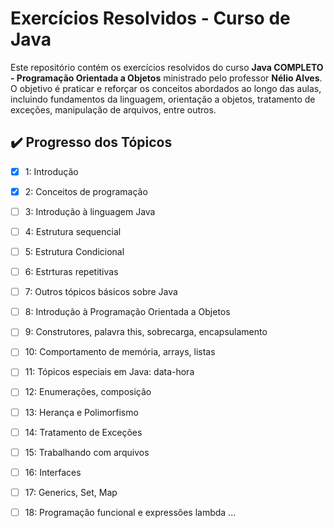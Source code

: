 # Exercícios Resolvidos - Curso de Java

Este repositório contém os exercícios resolvidos do curso **Java COMPLETO - Programação Orientada a Objetos** ministrado pelo professor **Nélio Alves**. O objetivo é praticar e reforçar os conceitos abordados ao longo das aulas, incluindo fundamentos da linguagem, orientação a objetos, tratamento de exceções, manipulação de arquivos, entre outros.

## ✔️ Progresso dos Tópicos

- [x]  1: Introdução  
- [x]  2: Conceitos de programação
- [ ]  3: Introdução à linguagem Java  
- [ ]  4: Estrutura sequencial
- [ ]  5:  Estrutura Condicional  
- [ ]  6: Estrturas repetitivas  
- [ ]  7: Outros tópicos básicos sobre Java 
- [ ]  8: Introdução à Programação Orientada a Objetos 
- [ ]  9: Construtores, palavra this, sobrecarga, encapsulamento
- [ ]  10: Comportamento de memória, arrays, listas
- [ ]  11: Tópicos especiais em Java: data-hora
- [ ]  12: Enumerações, composição
- [ ]  13: Herança e Polimorfismo
- [ ]  14: Tratamento de Exceções
- [ ]  15: Trabalhando com arquivos
- [ ]  16: Interfaces
- [ ]  17: Generics, Set, Map
- [ ]  18: Programação funcional e expressões lambda
...

